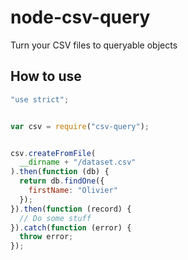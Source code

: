 node-csv-query
==============

Turn your CSV files to queryable objects 


## How to use

```javascript
"use strict";


var csv = require("csv-query");


csv.createFromFile(
  __dirname + "/dataset.csv"
).then(function (db) {
  return db.findOne({ 
    firstName: "Olivier" 
  });
}).then(function (record) {
  // Do some stuff
}).catch(function (error) {
  throw error;
});

```
